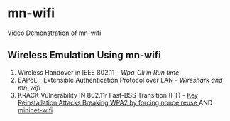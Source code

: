 # mn-wifi
Video Demonstration of mn-wifi

## Wireless Emulation Using mn-wifi

1. Wireless Handover in IEEE 802.11 - *Wpa_Cli in Run time*
2. EAPoL - Extensible Authentication Protocol over LAN - *Wireshark and mn_wifi*
3. KRACK Vulnerability IN 802.11r Fast-BSS Transition (FT) - [ Key Reinstallation Attacks Breaking WPA2 by forcing nonce reuse ](https://www.krackattacks.com/) AND [mininet-wifi](https://github.com/intrig-unicamp/mininet-wifi)


